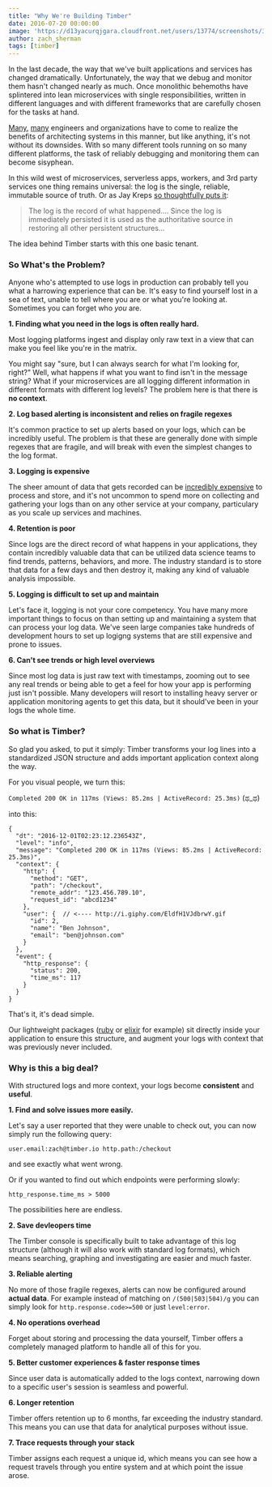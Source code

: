 ```yaml
---
title: "Why We're Building Timber"
date: 2016-07-20 00:00:00
image: 'https://d13yacurqjgara.cloudfront.net/users/13774/screenshots/3003711/projects.png'
author: zach_sherman
tags: [timber]
---
```


In the last decade, the way that we've built applications and services has changed dramatically. Unfortunately, the way that we debug and monitor them hasn't changed nearly as much. Once monolithic behemoths have splintered into lean microservices with single responsibilities, written in different languages and with different frameworks that are carefully chosen for the tasks at hand.

[Many](https://blog.risingstack.com/how-enterprises-benefit-from-microservices-architectures/), [many](https://martinfowler.com/articles/microservice-trade-offs.html) engineers and organizations have to come to realize the benefits of architecting systems in this manner, but like anything, it's not without its downsides. With so many different tools running on so many different platforms, the task of reliably debugging and monitoring them can become sisyphean.

In this wild west of microservices, serverless apps, workers, and 3rd party services one thing remains universal: the log is the single, reliable, immutable source of truth. Or as Jay Kreps [so thoughtfully puts it](https://engineering.linkedin.com/distributed-systems/log-what-every-software-engineer-should-know-about-real-time-datas-unifying):

> The log is the record of what happened.... Since the log is immediately persisted it is used as the authoritative source in restoring all other persistent structures...

The idea behind Timber starts with this one basic tenant.

### So What's the Problem?

Anyone who's attempted to use logs in production can probably tell you what a harrowing experience that can be. It's easy to find yourself lost in a sea of text, unable to tell where you are or what you're looking at. Sometimes you can forget who *you* are.

**1. Finding what you need in the logs is often really hard.**

Most logging platforms ingest and display only raw text in a view that can make you feel like you're in the matrix.

You might say "sure, but I can always search for what I'm looking for, right?" Well, what happens if what you want to find isn't in the message string? What if your microservices are all logging different information in different formats with different log levels? The problem here is that there is **no context**.

**2. Log based alerting is inconsistent and relies on fragile regexes**

It's common practice to set up alerts based on your logs, which can be incredibly useful. The problem is that these are generally done with simple regexes that are fragile, and will break with even the simplest changes to the log format.

**3. Logging is expensive**

The sheer amount of data that gets recorded can be [incredibly expensive](https://www.dropbox.com/s/zb0h8lrt7vuu262/Screenshot%202017-01-31%2013.29.19.png?dl=0) to process and store, and it's not uncommon to spend more on collecting and gathering your logs than on any other service at your company, particulary as you scale up services and machines.

**4. Retention is poor**

Since logs are the direct record of what happens in your applications, they contain incredibly valuable data that can be utilized data science teams to find trends, patterns, behaviors, and more. The industry standard is to store that data for a few days and then destroy it, making any kind of valuable analysis impossible.

**5. Logging is difficult to set up and maintain**

Let's face it, logging is not your core competency. You have many more important things to focus on than setting up and maintaining a system that can process your log data. We've seen large companies take hundreds of development hours to set up logigng systems that are still expensive and prone to issues.

**6. Can't see trends or high level overviews**

Since most log data is just raw text with timestamps, zooming out to see any real trends or being able to get a feel for how your app is performing just isn't possible. Many developers will resort to installing heavy server or application monitoring agents to get this data, but it should've been in your logs the whole time.


### So what is Timber?

So glad you asked, to put it simply: Timber transforms your log lines into a standardized JSON structure and adds important application context along the way.

For you visual people, we turn this:

```Completed 200 OK in 117ms (Views: 85.2ms | ActiveRecord: 25.3ms)``` (ಥ_ಥ)

into this:

```
{
  "dt": "2016-12-01T02:23:12.236543Z",
  "level": "info",
  "message": "Completed 200 OK in 117ms (Views: 85.2ms | ActiveRecord: 25.3ms)",
  "context": {
    "http": {
      "method": "GET",
      "path": "/checkout",
      "remote_addr": "123.456.789.10",
      "request_id": "abcd1234"
    },
    "user": {  // <---- http://i.giphy.com/EldfH1VJdbrwY.gif
      "id": 2,
      "name": "Ben Johnson",
      "email": "ben@johnson.com"
    }
  },
  "event": {
    "http_response": {
      "status": 200,
      "time_ms": 117
    }
  }
}
```

That's it, it's dead simple.

Our lightweight packages ([ruby](github.com/timberio/timber-ruby (http://github.com/timberio/timber-ruby)) or [elixir](github.com/timberio/timber-elixir (http://github.com/timberio/timber-elixir)) for example) sit directly inside your application to ensure this structure, and augment your logs with context that was previously never included.

### Why is this a big deal?

With structured logs and more context, your logs become **consistent** and **useful**.

**1. Find and solve issues more easily.**

Let's say a user reported that they were unable to check out, you can now simply run the following query:

`user.email:zach@timber.io http.path:/checkout`

and see exactly what went wrong.

Or if you wanted to find out which endpoints were performing slowly:

`http_response.time_ms > 5000`

The possibilities here are endless.

**2. Save devleopers time**

The Timber console is specifically built to take advantage of this log structure (although it will also work with standard log formats), which means searching, graphing and investigating are easier and much faster.

**3. Reliable alerting**

No more of those fragile regexes, alerts can now be configured around **actual data**. For example instead of matching on `/(500|503|504)/g` you can simply look for `http.response.code>=500` or just `level:error`.

**4. No operations overhead**

Forget about storing and processing the data yourself, Timber offers a completely managed platform to handle all of this for you.

**5. Better customer experiences & faster response times**

Since user data is automatically added to the logs context, narrowing down to a specific user's session is seamless and powerful.

**6. Longer retention**

Timber offers retention up to 6 months, far exceeding the industry standard. This means you can use that data for analytical purposes without issue.

**7. Trace requests through your stack**

Timber assigns each request a unique id, which means you can see how a request travels through you entire system and at which point the issue arose.
